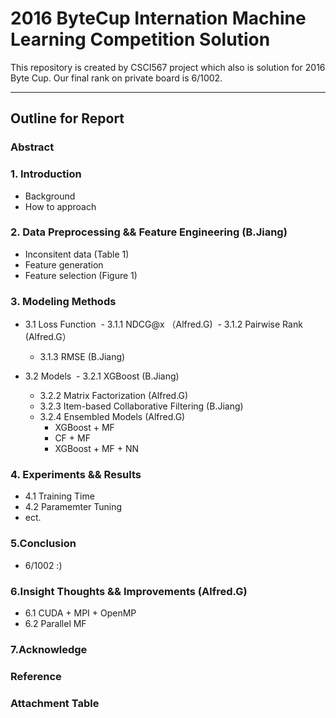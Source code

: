 # 2016 ByteCup Internation Machine Learning Competition Solution
This repository is created by CSCI567 project which also is solution for 2016 Byte Cup. Our final rank on private board is 6/1002.
***
## Outline for Report

### Abstract

### 1. Introduction
- Background
- How to approach

### 2. Data Preprocessing && Feature Engineering (B.Jiang)
- Inconsitent data (Table 1)
- Feature generation 
- Feature selection (Figure 1)

### 3. Modeling Methods
- 3.1 Loss Function
  - 3.1.1 NDCG@x （Alfred.G)
  - 3.1.2 Pairwise Rank (Alfred.G）
  - 3.1.3 RMSE (B.Jiang)

- 3.2 Models
  - 3.2.1 XGBoost (B.Jiang)
  - 3.2.2 Matrix Factorization (Alfred.G)
  - 3.2.3 Item-based Collaborative Filtering (B.Jiang)
  - 3.2.4 Ensembled Models (Alfred.G)
    - XGBoost + MF
    - CF + MF
    - XGBoost + MF + NN
      
### 4. Experiments && Results
- 4.1 Training Time
- 4.2 Paramemter Tuning
- ect.

### 5.Conclusion
- 6/1002 :)

### 6.Insight Thoughts && Improvements (Alfred.G)
- 6.1 CUDA + MPI + OpenMP
- 6.2 Parallel MF

### 7.Acknowledge

### Reference

### Attachment Table
